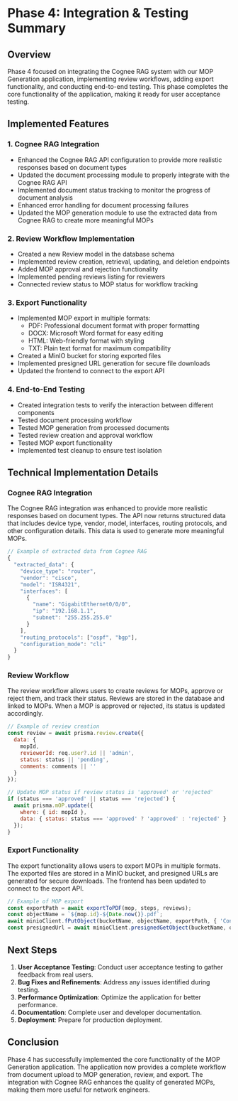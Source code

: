 # Phase 4: Integration & Testing Summary

## Overview

Phase 4 focused on integrating the Cognee RAG system with our MOP Generation application, implementing review workflows, adding export functionality, and conducting end-to-end testing. This phase completes the core functionality of the application, making it ready for user acceptance testing.

## Implemented Features

### 1. Cognee RAG Integration

- Enhanced the Cognee RAG API configuration to provide more realistic responses based on document types
- Updated the document processing module to properly integrate with the Cognee RAG API
- Implemented document status tracking to monitor the progress of document analysis
- Enhanced error handling for document processing failures
- Updated the MOP generation module to use the extracted data from Cognee RAG to create more meaningful MOPs

### 2. Review Workflow Implementation

- Created a new Review model in the database schema
- Implemented review creation, retrieval, updating, and deletion endpoints
- Added MOP approval and rejection functionality
- Implemented pending reviews listing for reviewers
- Connected review status to MOP status for workflow tracking

### 3. Export Functionality

- Implemented MOP export in multiple formats:
  - PDF: Professional document format with proper formatting
  - DOCX: Microsoft Word format for easy editing
  - HTML: Web-friendly format with styling
  - TXT: Plain text format for maximum compatibility
- Created a MinIO bucket for storing exported files
- Implemented presigned URL generation for secure file downloads
- Updated the frontend to connect to the export API

### 4. End-to-End Testing

- Created integration tests to verify the interaction between different components
- Tested document processing workflow
- Tested MOP generation from processed documents
- Tested review creation and approval workflow
- Tested MOP export functionality
- Implemented test cleanup to ensure test isolation

## Technical Implementation Details

### Cognee RAG Integration

The Cognee RAG integration was enhanced to provide more realistic responses based on document types. The API now returns structured data that includes device type, vendor, model, interfaces, routing protocols, and other configuration details. This data is used to generate more meaningful MOPs.

```javascript
// Example of extracted data from Cognee RAG
{
  "extracted_data": {
    "device_type": "router",
    "vendor": "cisco",
    "model": "ISR4321",
    "interfaces": [
      {
        "name": "GigabitEthernet0/0/0",
        "ip": "192.168.1.1",
        "subnet": "255.255.255.0"
      }
    ],
    "routing_protocols": ["ospf", "bgp"],
    "configuration_mode": "cli"
  }
}
```

### Review Workflow

The review workflow allows users to create reviews for MOPs, approve or reject them, and track their status. Reviews are stored in the database and linked to MOPs. When a MOP is approved or rejected, its status is updated accordingly.

```javascript
// Example of review creation
const review = await prisma.review.create({
  data: {
    mopId,
    reviewerId: req.user?.id || 'admin',
    status: status || 'pending',
    comments: comments || ''
  }
});

// Update MOP status if review status is 'approved' or 'rejected'
if (status === 'approved' || status === 'rejected') {
  await prisma.mOP.update({
    where: { id: mopId },
    data: { status: status === 'approved' ? 'approved' : 'rejected' }
  });
}
```

### Export Functionality

The export functionality allows users to export MOPs in multiple formats. The exported files are stored in a MinIO bucket, and presigned URLs are generated for secure downloads. The frontend has been updated to connect to the export API.

```javascript
// Example of MOP export
const exportPath = await exportToPDF(mop, steps, reviews);
const objectName = `${mop.id}-${Date.now()}.pdf`;
await minioClient.fPutObject(bucketName, objectName, exportPath, { 'Content-Type': 'application/pdf' });
const presignedUrl = await minioClient.presignedGetObject(bucketName, objectName, 24 * 60 * 60);
```

## Next Steps

1. **User Acceptance Testing**: Conduct user acceptance testing to gather feedback from real users.
2. **Bug Fixes and Refinements**: Address any issues identified during testing.
3. **Performance Optimization**: Optimize the application for better performance.
4. **Documentation**: Complete user and developer documentation.
5. **Deployment**: Prepare for production deployment.

## Conclusion

Phase 4 has successfully implemented the core functionality of the MOP Generation application. The application now provides a complete workflow from document upload to MOP generation, review, and export. The integration with Cognee RAG enhances the quality of generated MOPs, making them more useful for network engineers.
